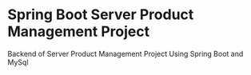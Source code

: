 # Spring Boot Server Product Management Project

Backend of Server Product Management Project Using Spring Boot and MySql
